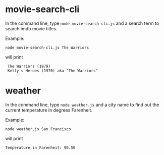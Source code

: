 # movie-search-cli

In the command line, type ```node movie-search-cli.js``` and a search term to search imdb movie titles.

Example:

```node movie-search-cli.js The Warriors```

will print

```
 The Warriors (1979)
 Kelly's Heroes (1970) aka "The Warriors"
```
# weather

In the command line, type ```node weather.js``` and a city name to find out the current temperature in degrees Farenheit.

Example:

```node weather.js San Francisco```

will print

```Temperature in Farenheit: 90.50```
